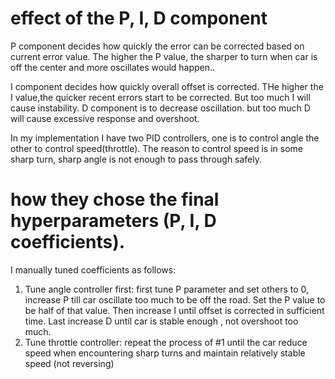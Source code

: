 # effect of the P, I, D component
P component decides how quickly the error can be corrected based on current error value. 
The higher the P value, the sharper to turn when car is off the center and more oscillates would happen..

I component  decides  how quickly overall offset is corrected. THe higher the I value,the quicker recent errors start to be corrected. But too much I 
will cause instability.
D component is to decrease oscillation. but too much D will cause excessive response and overshoot.

In my implementation I have two PID controllers, one is to control angle the other to control speed(throttle).
The reason to control speed is in some sharp turn, sharp angle is not enough to pass through safely.

# how they chose the final hyperparameters (P, I, D coefficients). 
I manually tuned coefficients as follows:
1. Tune angle controller first:
first tune P parameter and set others to 0, increase P till car oscillate too much to be off the road. Set the P value
to be half of that value.
Then increase I until offset is corrected in sufficient time.
Last increase D until car is stable enough , not overshoot too much.
2. Tune throttle controller:
repeat the process of #1 until the car reduce speed when encountering sharp turns and maintain relatively stable speed (not reversing)


